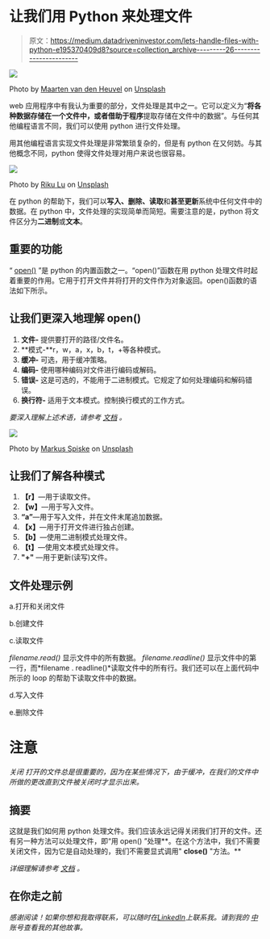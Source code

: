 # 让我们用 Python 来处理文件

> 原文：<https://medium.datadriveninvestor.com/lets-handle-files-with-python-e195370409d8?source=collection_archive---------26----------------------->

![](img/1395ac593db85892076fb38d6769c3c4.png)

Photo by [Maarten van den Heuvel](https://unsplash.com/@mvdheuvel?utm_source=medium&utm_medium=referral) on [Unsplash](https://unsplash.com?utm_source=medium&utm_medium=referral)

web 应用程序中有我认为重要的部分，文件处理是其中之一。它可以定义为“**将各种数据存储在一个文件中，或者借助于程序**提取存储在文件中的数据”。与任何其他编程语言不同，我们可以使用 python 进行文件处理。

用其他编程语言实现文件处理是非常繁琐复杂的，但是有 python 在又何妨。与其他概念不同，python 使得文件处理对用户来说也很容易。

![](img/9406d00f75acf9dbc46e9cb67dc38924.png)

Photo by [Riku Lu](https://unsplash.com/@riku?utm_source=medium&utm_medium=referral) on [Unsplash](https://unsplash.com?utm_source=medium&utm_medium=referral)

在 python 的帮助下，我们可以**写入、删除、读取**和**甚至更新**系统中任何文件中的数据。在 python 中，文件处理的实现简单而简短。需要注意的是，python 将文件区分为**二进制**或**文本**。

## 重要的功能

“ [open()](https://docs.python.org/3/library/functions.html#open) ”是 python 的内置函数之一。“open()”函数在用 python 处理文件时起着重要的作用。它用于打开文件并将打开的文件作为对象返回。open()函数的语法如下所示。

## 让我们更深入地理解 open()

1.  **文件-** 提供要打开的路径/文件名。
2.  **模式-**r，w，a，x，b，t，+等各种模式。
3.  **缓冲-** 可选，用于缓冲策略。
4.  **编码-** 使用哪种编码对文件进行编码或解码。
5.  **错误-** 这是可选的，不能用于二进制模式。它规定了如何处理编码和解码错误。
6.  **换行符-** 适用于文本模式。控制换行模式的工作方式。

*要深入理解上述术语，请参考* [*文档*](https://docs.python.org/3/library/functions.html#open) *。*

![](img/97e32eb5c4dbfae3e9b664bb00efa600.png)

Photo by [Markus Spiske](https://unsplash.com/@markusspiske?utm_source=medium&utm_medium=referral) on [Unsplash](https://unsplash.com?utm_source=medium&utm_medium=referral)

## 让我们了解各种模式

1.  **【r】**—用于读取文件。
2.  **【w】**—用于写入文件。
3.  **“a”**—用于写入文件，并在文件末尾追加数据。
4.  **【x】**—用于打开文件进行独占创建。
5.  **【b】**—使用二进制模式处理文件。
6.  **【t】**—使用文本模式处理文件。
7.  **"+"** —用于更新(读写)文件。

## 文件处理示例

a.打开和关闭文件

b.创建文件

c.读取文件

*filename.read()* 显示文件中的所有数据。 *filename.readline()* 显示文件中的第一行，而*filename . readline()*读取文件中的所有行。我们还可以在上面代码中所示的 loop 的帮助下读取文件中的数据。

d.写入文件

e.删除文件

# 注意

*关闭* *打开的文件总是很重要的，因为在某些情况下，由于缓冲，在我们的文件中所做的更改直到文件被关闭时才显示出来。*

## 摘要

这就是我们如何用 python 处理文件。我们应该永远记得关闭我们打开的文件。还有另一种方法可以处理文件，即“用 open() ”处理**。在这个方法中，我们不需要关闭文件，因为它是自动处理的，我们不需要显式调用" **close()** "方法。**

*详细理解请参考* [*文档*](https://docs.python.org/3/library/functions.html#open) *。*

## 在你走之前

*感谢阅读！如果你想和我取得联系，可以随时在*[*LinkedIn*](http://in.linkedin.com/in/praffullakumardubey)*上联系我。请到我的* [*中*](https://praffullakrdubey.medium.com/) *账号查看我的其他故事。*